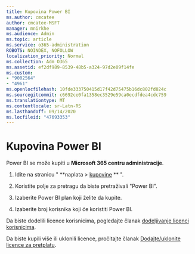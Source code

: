 ```yaml
---
title: Kupovina Power BI
ms.author: cmcatee
author: cmcatee-MSFT
manager: mnirkhe
ms.audience: Admin
ms.topic: article
ms.service: o365-administration
ROBOTS: NOINDEX, NOFOLLOW
localization_priority: Normal
ms.collection: Adm_O365
ms.assetid: ef2df989-8539-48b5-a324-97d2e09f14fe
ms.custom:
- "9002564"
- "4961"
ms.openlocfilehash: 10fde333750415d17f42d75475b16dc802fd024c
ms.sourcegitcommit: c6692ce0fa1358ec3529e59ca0ecdfdea4cdc759
ms.translationtype: MT
ms.contentlocale: sr-Latn-RS
ms.lasthandoff: 09/14/2020
ms.locfileid: "47693353"
---
```

# <a name="purchase-power-bi"></a>Kupovina Power BI

Power BI se može kupiti u **Microsoft 365 centru administracije**.

1. Idite na stranicu " **naplata > [kupovine](https://go.microsoft.com/fwlink/p/?linkid=868433) ** ".

2. Koristite polje za pretragu da biste pretraživali "Power BI".

3. Izaberite Power BI plan koji želite da kupite.

4. Izaberite broj korisnika koji će koristiti Power BI.

Da biste dodelili licence korisnicima, pogledajte članak [dodeljivanje licenci korisnicima](https://docs.microsoft.com/microsoft-365/admin/manage/assign-licenses-to-users?view=o365-worldwide).

Da biste kupili više ili uklonili licence, pročitajte članak [Dodajte/uklonite licence za pretplatu](https://docs.microsoft.com/microsoft-365/commerce/licenses/buy-licenses?view=o365-worldwide#add-or-remove-licenses-for-your-business-subscription).
